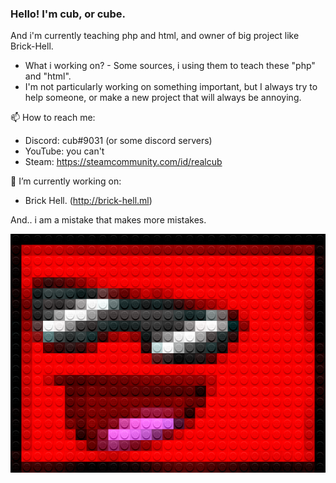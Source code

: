 
### Hello! I'm cub, or cube.

And i'm currently teaching php and html, and owner of big project like Brick-Hell.

- What i working on? - Some sources, i using them to teach these "php" and "html".
- I'm not particularly working on something important, but I always try to help someone, or make a new project that will always be annoying.

📫 How to reach me:
- Discord: cub#9031 (or some discord servers)
- YouTube: you can't
- Steam: https://steamcommunity.com/id/realcub

🔭 I’m currently working on:
- Brick Hell. (http://brick-hell.ml)


And.. i am a mistake that makes more mistakes.

<img src="./legofy2.png">
